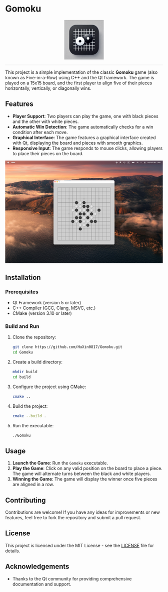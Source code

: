 # Gomoku

<div align="center">
    <img src="README.assets/icon.jpg"  width=25% /> 
</div>

---

This project is a simple implementation of the classic **Gomoku** game (also known as Five-in-a-Row) using C++ and the Qt framework. The game is played on a 15x15 board, and the first player to align five of their pieces horizontally, vertically, or diagonally wins.

## Features

- **Player Support**: Two players can play the game, one with black pieces and the other with white pieces.
- **Automatic Win Detection**: The game automatically checks for a win condition after each move.
- **Graphical Interface**: The game features a graphical interface created with Qt, displaying the board and pieces with smooth graphics.
- **Responsive Input**: The game responds to mouse clicks, allowing players to place their pieces on the board.

![demo](./README.assets/demo.png)

## Installation

### Prerequisites

- Qt Framework (version 5 or later)
- C++ Compiler (GCC, Clang, MSVC, etc.)
- CMake (version 3.10 or later)

### Build and Run

1. Clone the repository:

   ```bash
   git clone https://github.com/HuXin0817/Gomoku.git
   cd Gomoku
   ```

2. Create a build directory:

   ```bash
   mkdir build
   cd build
   ```

3. Configure the project using CMake:

   ```bash
   cmake ..
   ```

4. Build the project:

   ```bash
   cmake --build .
   ```

5. Run the executable:
   ```bash
   ./Gomoku
   ```

## Usage

1. **Launch the Game**: Run the `Gomoku` executable.
2. **Play the Game**: Click on any valid position on the board to place a piece. The game will alternate turns between the black and white players.
3. **Winning the Game**: The game will display the winner once five pieces are aligned in a row.

## Contributing

Contributions are welcome! If you have any ideas for improvements or new features, feel free to fork the repository and submit a pull request.

## License

This project is licensed under the MIT License - see the [LICENSE](LICENSE) file for details.

## Acknowledgements

- Thanks to the Qt community for providing comprehensive documentation and support.

